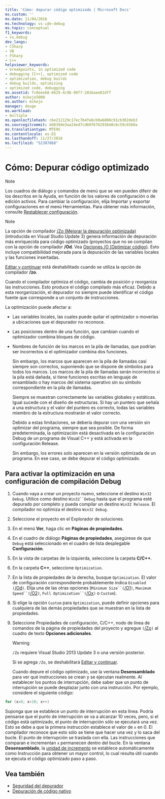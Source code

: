 ```yaml
---
title: 'Cómo: depurar código optimizado | Microsoft Docs'
ms.custom: ''
ms.date: 11/04/2016
ms.technology: vs-ide-debug
ms.topic: conceptual
f1_keywords:
- vs.debug
dev_langs:
- CSharp
- VB
- FSharp
- C++
helpviewer_keywords:
- breakpoints, in optimized code
- debugging [C++], optimized code
- optimization, debug builds
- debug builds, optimizing
- optimized code, debugging
ms.assetid: fc8eeeb8-6629-4c9b-99f7-2016aee81dff
author: mikejo5000
ms.author: mikejo
manager: douge
ms.workload:
- multiple
ms.openlocfilehash: c6e212129c17ec7b4fe6cb9a6808c91cb302deb3
ms.sourcegitcommit: dd839de3aa24ed7cd69f676293648c6c59c6560a
ms.translationtype: MTE95
ms.contentlocale: es-ES
ms.lasthandoff: 11/27/2018
ms.locfileid: "52387868"
---
```

# <a name="how-to-debug-optimized-code"></a>Cómo: Depurar código optimizado

> [!NOTE]
> Los cuadros de diálogo y comandos de menú que se ven pueden diferir de los descritos en la Ayuda, en función de los valores de configuración o de edición activos. Para cambiar la configuración, elija Importar y exportar configuraciones en el menú Herramientas. Para obtener más información, consulte [Restablecer configuración](../ide/environment-settings.md#reset-settings).

> [!NOTE]
> La opción de compilador [/Zo (Mejorar la depuración optimizada)](/cpp/build/reference/zo-enhance-optimized-debugging) (introducida en Visual Studio Update 3) genera información de depuración más enriquecida para código optimizado (proyectos que no se compilan con la opción de compilador **/Od**. Vea [Opciones /O (Optimizar código)](/cpp/build/reference/o-options-optimize-code). Esto incluye compatibilidad mejorada para la depuración de las variables locales y las funciones insertadas.
>
> [Editar y continuar](../debugger/edit-and-continue-visual-csharp.md) está deshabilitado cuando se utiliza la opción de compilador **/zo**.

 Cuando el compilador optimiza el código, cambia de posición y reorganiza las instrucciones. Esto produce el código compilado más eficaz. Debido a esta reorganización, el depurador no siempre puede identificar el código fuente que corresponde a un conjunto de instrucciones.

 La optimización puede afectar a:

- Las variables locales, las cuales puede quitar el optimizador o moverlas a ubicaciones que el depurador no reconoce.

- Las posiciones dentro de una función, que cambian cuando el optimizador combina bloques de código.

- Nombres de función de los marcos en la pila de llamadas, que podrían ser incorrectos si el optimizador combina dos funciones.

  Sin embargo, los marcos que aparecen en la pila de llamadas casi siempre son correctos, suponiendo que se dispone de símbolos para todos los marcos. Los marcos de la pila de llamadas serán incorrectos si la pila está dañada, si tiene funciones escritas en lenguaje de ensamblado o hay marcos del sistema operativo sin su símbolo correspondiente en la pila de llamadas.

  Siempre se muestran correctamente las variables globales y estáticas. Igual sucede con el diseño de estructuras. Si hay un puntero que señala a una estructura y el valor del puntero es correcto, todas las variables miembro de la estructura mostrarán el valor correcto.

  Debido a estas limitaciones, se debería depurar con una versión sin optimizar del programa, siempre que sea posible. De forma predeterminada, la optimización está desactivada en la configuración Debug de un programa de Visual C++ y está activada en la configuración Release.

  Sin embargo, los errores solo aparecen en la versión optimizada de un programa. En ese caso, se debe depurar el código optimizado.

## <a name="to-turn-on-optimization-in-a-debug-build-configuration"></a>Para activar la optimización en una configuración de compilación Debug

1. Cuando vaya a crear un proyecto nuevo, seleccione el destino `Win32 Debug`. Utilice como destino `Win32``Debug` hasta que el programa esté depurado por completo y pueda compilar un destino `Win32 Release`. El compilador no optimiza el destino `Win32 Debug`.

2. Seleccione el proyecto en el Explorador de soluciones.

3. En el menú **Ver**, haga clic en **Páginas de propiedades**.

4. En el cuadro de diálogo **Páginas de propiedades**, asegúrese de que `Debug` está seleccionado en el cuadro de lista desplegable **Configuración**.

5. En la vista de carpetas de la izquierda, seleccione la carpeta **C/C++**.

6. En la carpeta **C++**, seleccione `Optimization`.

7. En la lista de propiedades de la derecha, busque `Optimization`. El valor de configuración correspondiente probablemente indica `Disabled (`[/Od](/cpp/build/reference/od-disable-debug)`)`. Elija una de las otras opciones (`Minimum Size``(`[/O1](/cpp/build/reference/o1-o2-minimize-size-maximize-speed)`)`, `Maximum Speed``(`[/O2](/cpp/build/reference/o1-o2-minimize-size-maximize-speed)`)`, `Full Optimization``(`[/Ox](/cpp/build/reference/ox-full-optimization)`)` o `Custom`).

8. Si elige la opción `Custom` para `Optimization`, puede definir opciones para cualquiera de las demás propiedades que se muestran en la lista de propiedades.

9. Seleccione Propiedades de configuración, C/C++, nodo de línea de comandos de la página de propiedades del proyecto y agregue `(`[/Zo](/cpp/build/reference/zo-enhance-optimized-debugging)`)` al cuadro de texto **Opciones adicionales**.

    > [!WARNING]
    >  `/Zo` requiere Visual Studio 2013 Update 3 o una versión posterior.
    >
    >  Si se agrega `/Zo`, se deshabilitará [Editar y continuar](../debugger/edit-and-continue-visual-csharp.md).

   Cuando depure el código optimizado, use la ventana **Desensamblado** para ver qué instrucciones se crean y se ejecutan realmente. Al establecer los puntos de interrupción, debe saber que un punto de interrupción se puede desplazar junto con una instrucción. Por ejemplo, considere el siguiente código:

```cpp
for (x=0; x<10; x++)
```

 Suponga que se establece un punto de interrupción en esta línea. Podría pensarse que el punto de interrupción se va a alcanzar 10 veces, pero, si el código está optimizado, el punto de interrupción sólo se ejecutará una vez. Esto se debe a que la primera instrucción establece el valor de `x` en 0. El compilador reconoce que esto sólo se tiene que hacer una vez y lo saca del bucle. El punto de interrupción se traslada con ella. Las instrucciones que comparan e incrementan `x` permanecen dentro del bucle. En la ventana **Desensamblado**, la [unidad de incremento](/previous-versions/visualstudio/visual-studio-2010/ek13f001(v=vs.100)) se establece automáticamente como Instrucción para obtener un mayor control, lo cual resulta útil cuando se ejecuta el código optimizado paso a paso.

## <a name="see-also"></a>Vea también

- [Seguridad del depurador](../debugger/debugger-security.md)
- [Depuración de código nativo](../debugger/debugging-native-code.md)